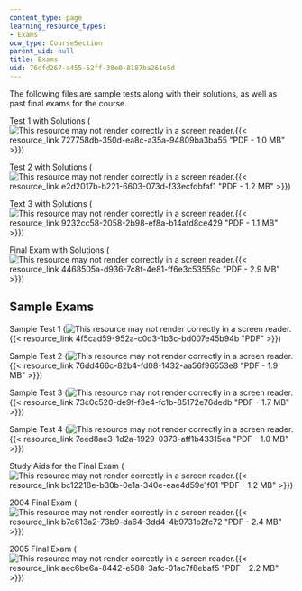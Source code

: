 ```yaml
---
content_type: page
learning_resource_types:
- Exams
ocw_type: CourseSection
parent_uid: null
title: Exams
uid: 76dfd267-a455-52ff-38e0-8187ba261e5d
---
```


The following files are sample tests along with their solutions, as well as past final exams for the course.

Test 1 with Solutions (![This resource may not render correctly in a screen reader.](/images/inacessible.gif){{< resource_link 727758db-350d-ea8c-a35a-94809ba3ba55 "PDF - 1.0 MB" >}})

Test 2 with Solutions (![This resource may not render correctly in a screen reader.](/images/inacessible.gif){{< resource_link e2d2017b-b221-6603-073d-f33ecfdbfaf1 "PDF - 1.2 MB" >}})

Text 3 with Solutions (![This resource may not render correctly in a screen reader.](/images/inacessible.gif){{< resource_link 9232cc58-2058-2b98-ef8a-b14afd8ce429 "PDF - 1.1 MB" >}})

Final Exam with Solutions (![This resource may not render correctly in a screen reader.](/images/inacessible.gif){{< resource_link 4468505a-d936-7c8f-4e81-ff6e3c53559c "PDF - 2.9 MB" >}})

Sample Exams
------------

Sample Test 1 (![This resource may not render correctly in a screen reader.](/images/inacessible.gif){{< resource_link 4f5cad59-952a-c0d3-1b3c-bd007e45b94b "PDF" >}})

Sample Test 2 (![This resource may not render correctly in a screen reader.](/images/inacessible.gif){{< resource_link 76dd466c-82b4-fd08-1432-aa56f96553e8 "PDF - 1.9 MB" >}})

Sample Test 3 (![This resource may not render correctly in a screen reader.](/images/inacessible.gif){{< resource_link 73c0c520-de9f-f3e4-fc1b-85172e76dedb "PDF - 1.7 MB" >}})

Sample Test 4 (![This resource may not render correctly in a screen reader.](/images/inacessible.gif){{< resource_link 7eed8ae3-1d2a-1929-0373-aff1b43315ea "PDF - 1.0 MB" >}})

Study Aids for the Final Exam (![This resource may not render correctly in a screen reader.](/images/inacessible.gif){{< resource_link bc12218e-b30b-0e1a-340e-eae4d59e1f01 "PDF - 1.2 MB" >}})

2004 Final Exam (![This resource may not render correctly in a screen reader.](/images/inacessible.gif){{< resource_link b7c613a2-73b9-da64-3dd4-4b9731b2fc72 "PDF - 2.4 MB" >}})

2005 Final Exam (![This resource may not render correctly in a screen reader.](/images/inacessible.gif){{< resource_link aec6be6a-8442-e588-3afc-01ac7f8ebaf5 "PDF - 2.2 MB" >}})